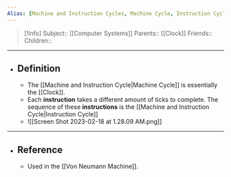 ```yaml
---
Alias: [Machine and Instruction Cycles, Machine Cycle, Instruction Cycle]
---
```

> [!Info]
> Subject:: [[Computer Systems]]
> Parents:: [[Clock]]
> Friends:: 
> Children:: 
---
- ## Definition
	- The [[Machine and Instruction Cycle|Machine Cycle]] is essentially the [[Clock]].
	- Each **instruction** takes a different amount of ticks to complete. The sequence of these **instructions** is the [[Machine and Instruction Cycle|Instruction Cycle]]
	- ![[Screen Shot 2023-02-18 at 1.28.09 AM.png]]
---
- ## Reference
	- Used in the [[Von Neumann Machine]].